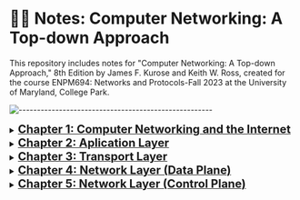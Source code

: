 # ✍🏼 Notes: Computer Networking: A Top-down Approach

This repository includes notes for "Computer Networking: A Top-down Approach," 8th Edition by James F. Kurose and Keith W. Ross, created for the course ENPM694: Networks and Protocols-Fall 2023 at the University of Maryland, College Park.

![-----------------------------------------------------](https://raw.githubusercontent.com/andreasbm/readme/master/assets/lines/rainbow.png)

<details>
<summary><a href="https://github.com/VasanthVanan/computer-networking-top-down-approach-notes/blob/main/Chapter%201:%20Computer%20Networks%20and%20the%20Internet.md"><b style="font-size:20px">Chapter 1: Computer Networking and the Internet</b></a></summary>


- [1.1 A Nuts-and-Bolts Description (Infrastructure based Internet)](https://github.com/VasanthVanan/computer-networking-top-down-approach-notes/blob/main/Chapter%201:%20Computer%20Networks%20and%20the%20Internet.md#11-a-nuts-and-bolts-description-infrastructure-based-internet)

- [1.2 A Services Description (Service based Internet)](https://github.com/VasanthVanan/computer-networking-top-down-approach-notes/blob/main/Chapter%201:%20Computer%20Networks%20and%20the%20Internet.md#12-a-services-description-service-based-internet)

- [1.3 The Network Edge](https://github.com/VasanthVanan/computer-networking-top-down-approach-notes/blob/main/Chapter%201:%20Computer%20Networks%20and%20the%20Internet.md#13-the-network-edge)

- [1.4 Access Networks](https://github.com/VasanthVanan/computer-networking-top-down-approach-notes/blob/main/Chapter%201:%20Computer%20Networks%20and%20the%20Internet.md#14-access-networks)

    - [1.4.1 Home Access: DSL](https://github.com/VasanthVanan/computer-networking-top-down-approach-notes/blob/main/Chapter%201:%20Computer%20Networks%20and%20the%20Internet.md#141-home-access-dsl)
    
    - [1.4.2 Home Access: Cable](https://github.com/VasanthVanan/computer-networking-top-down-approach-notes/blob/main/Chapter%201:%20Computer%20Networks%20and%20the%20Internet.md#142-home-access-cable)
    
    - [1.4.3 Home Access: FTTH](https://github.com/VasanthVanan/computer-networking-top-down-approach-notes/blob/main/Chapter%201:%20Computer%20Networks%20and%20the%20Internet.md#143-home-access-ftth)
    
    - [1.4.4 Home Access: 5G Fixed Wireless](https://github.com/VasanthVanan/computer-networking-top-down-approach-notes/blob/main/Chapter%201:%20Computer%20Networks%20and%20the%20Internet.md#144-home-access-5g-fixed-wireless)
    
    - [1.4.5 Enterprise & Home Access: Ethernet, WiFi](https://github.com/VasanthVanan/computer-networking-top-down-approach-notes/blob/main/Chapter%201:%20Computer%20Networks%20and%20the%20Internet.md#145-enterprise--home-access-ethernet-wifi)
    
- [1.5 Physical Media](https://github.com/VasanthVanan/computer-networking-top-down-approach-notes/blob/main/Chapter%201:%20Computer%20Networks%20and%20the%20Internet.md#15-physical-media)

- [1.6 Packet Switching (Store-and-Forward Transmission)](https://github.com/VasanthVanan/computer-networking-top-down-approach-notes/blob/main/Chapter%201:%20Computer%20Networks%20and%20the%20Internet.md#16-packet-switching-store-and-forward-transmission)

- [1.7 Circuit Switching](https://github.com/VasanthVanan/computer-networking-top-down-approach-notes/blob/main/Chapter%201:%20Computer%20Networks%20and%20the%20Internet.md#17-circuit-switching)

- [1.8 Networks of Networks](https://github.com/VasanthVanan/computer-networking-top-down-approach-notes/blob/main/Chapter%201:%20Computer%20Networks%20and%20the%20Internet.md#18-networks-of-networks)

- [1.9 Delay, Loss, Throughput](https://github.com/VasanthVanan/computer-networking-top-down-approach-notes/blob/main/Chapter%201:%20Computer%20Networks%20and%20the%20Internet.md#19-delay-loss-throughput)

- [1.10 Throughput](https://github.com/VasanthVanan/computer-networking-top-down-approach-notes/blob/main/Chapter%201:%20Computer%20Networks%20and%20the%20Internet.md#110-throughput)

- [1.11 Protocol Layers](https://github.com/VasanthVanan/computer-networking-top-down-approach-notes/blob/main/Chapter%201:%20Computer%20Networks%20and%20the%20Internet.md#111-protocol-layers)

- [1.12 Networks Under Attack](https://github.com/VasanthVanan/computer-networking-top-down-approach-notes/blob/main/Chapter%201:%20Computer%20Networks%20and%20the%20Internet.md#112-networks-under-attack)

![-----------------------------------------------------](https://raw.githubusercontent.com/andreasbm/readme/master/assets/lines/rainbow.png)

</details>


<details>
<summary><a href="https://github.com/VasanthVanan/computer-networking-top-down-approach-notes/blob/main/Chapter%202:%20Application%20Layer.md"><b style="font-size:20px">Chapter 2: Aplication Layer</b></a></summary>


* [2.1 Principle of Network Applications](https://github.com/VasanthVanan/computer-networking-top-down-approach-notes/blob/main/Chapter%202:%20Application%20Layer.md#21-principle-of-network-applications)

* [2.2 Transport Services (TCP & UDP)](https://github.com/VasanthVanan/computer-networking-top-down-approach-notes/blob/main/Chapter%202:%20Application%20Layer.md#22-transport-services-tcp--udp)

* [2.3 Application Layer Protocol: Web and HTTP](https://github.com/VasanthVanan/computer-networking-top-down-approach-notes/blob/main/Chapter%202:%20Application%20Layer.md#23-application-layer-protocol-web-and-http)

    * [2.3.1 Non-Persistent and Persistent Connections](https://github.com/VasanthVanan/computer-networking-top-down-approach-notes/blob/main/Chapter%202:%20Application%20Layer.md#231-non-persistent-and-persistent-connections)
    
    * [2.3.2 HTTP Message Format](https://github.com/VasanthVanan/computer-networking-top-down-approach-notes/blob/main/Chapter%202:%20Application%20Layer.md#232-http-message-format)
    
    * [2.3.3 Cookies](https://github.com/VasanthVanan/computer-networking-top-down-approach-notes/blob/main/Chapter%202:%20Application%20Layer.md#233-cookies)
    
    * [2.3.4 Web Caching](https://github.com/VasanthVanan/computer-networking-top-down-approach-notes/blob/main/Chapter%202:%20Application%20Layer.md#234-web-caching)
    
    * [2.3.4 HTTP/2](https://github.com/VasanthVanan/computer-networking-top-down-approach-notes/blob/main/Chapter%202:%20Application%20Layer.md#235-http2)
    
* [2.4 Application Layer Protocol: SMTP](https://github.com/VasanthVanan/computer-networking-top-down-approach-notes/blob/main/Chapter%202:%20Application%20Layer.md#24-application-layer-protocol-smtp)

    * [2.4.1 Email Components](https://github.com/VasanthVanan/computer-networking-top-down-approach-notes/blob/main/Chapter%202:%20Application%20Layer.md#241-email-components)
    
    * [2.4.2 SMTP Basics](https://github.com/VasanthVanan/computer-networking-top-down-approach-notes/blob/main/Chapter%202:%20Application%20Layer.md#242-smtp-basics)
    
    * [2.4.3 Mail Message Structure](https://github.com/VasanthVanan/computer-networking-top-down-approach-notes/blob/main/Chapter%202:%20Application%20Layer.md#243-mail-message-structure)
    
    * [2.4.4 Mail Access Protocols](https://github.com/VasanthVanan/computer-networking-top-down-approach-notes/blob/main/Chapter%202:%20Application%20Layer.md#244-mail-access-protocols)
    
* [2.5 Application Layer Protocol: DNS](https://github.com/VasanthVanan/computer-networking-top-down-approach-notes/blob/main/Chapter%202:%20Application%20Layer.md#25-application-layer-protocol-dns)

    * [2.5.1 How DNS Works: High-Level Overview](https://github.com/VasanthVanan/computer-networking-top-down-approach-notes/blob/main/Chapter%202:%20Application%20Layer.md#251-how-dns-works-high-level-overview)
    
    * [2.5.2 Distributed, Hierarchical Database](https://github.com/VasanthVanan/computer-networking-top-down-approach-notes/blob/main/Chapter%202:%20Application%20Layer.md#252-distributed-hierarchical-database)
    
    * [2.5.3 Recursive vs Iterative DNS Queries](https://github.com/VasanthVanan/computer-networking-top-down-approach-notes/blob/main/Chapter%202:%20Application%20Layer.md#253-recursive-vs-iterative-dns-queries)
    
    * [2.5.4 DNS Records & Messages](https://github.com/VasanthVanan/computer-networking-top-down-approach-notes/blob/main/Chapter%202:%20Application%20Layer.md#254-dns-records--messages)
    
    * [2.5.5 Inserting Records to DNS Database](https://github.com/VasanthVanan/computer-networking-top-down-approach-notes/blob/main/Chapter%202:%20Application%20Layer.md#255-inserting-records-to-dns-database)
    
![-----------------------------------------------------](https://raw.githubusercontent.com/andreasbm/readme/master/assets/lines/rainbow.png)

</details>


<details>
<summary><a href="https://github.com/VasanthVanan/computer-networking-top-down-approach-notes/blob/main/Chapter%203:%20Transport%20Layer.md#chapter-3-transport-layer"><b style="font-size:20px">Chapter 3: Transport Layer</b></a></summary>


* [3.1 Transport-Layer Services](https://github.com/VasanthVanan/computer-networking-top-down-approach-notes/blob/main/Chapter%203:%20Transport%20Layer.md#31-transport-layer-services)

* [3.2 Multiplexing and Demultiplexing](https://github.com/VasanthVanan/computer-networking-top-down-approach-notes/blob/main/Chapter%203:%20Transport%20Layer.md#32-multiplexing-and-demultiplexing)

* [3.3 Connectionless Multiplexing and Demultiplexing](https://github.com/VasanthVanan/computer-networking-top-down-approach-notes/blob/main/Chapter%203:%20Transport%20Layer.md#33-connectionless-multiplexing-and-demultiplexing)

* [3.4 Connection-Oriented Multiplexing and Demultiplexing](https://github.com/VasanthVanan/computer-networking-top-down-approach-notes/blob/main/Chapter%203:%20Transport%20Layer.md#34-connection-oriented-multiplexing-and-demultiplexing)

* [3.5 UDP (User Datagram Protocol)](https://github.com/VasanthVanan/computer-networking-top-down-approach-notes/blob/main/Chapter%203:%20Transport%20Layer.md#35-udp-user-datagram-protocol)

* [3.6 Building Reliable Data Transfer Protocol](https://github.com/VasanthVanan/computer-networking-top-down-approach-notes/blob/main/Chapter%203:%20Transport%20Layer.md#36-building-reliable-data-transfer-portocol)

    * [3.6.1 RDT 1.0](https://github.com/VasanthVanan/computer-networking-top-down-approach-notes/blob/main/Chapter%203:%20Transport%20Layer.md#361-rdt-10)
    
    * [3.6.2 RDT 2.0](https://github.com/VasanthVanan/computer-networking-top-down-approach-notes/blob/main/Chapter%203:%20Transport%20Layer.md#362-rdt-20)
    
    * [3.6.3 RDT 2.1](https://github.com/VasanthVanan/computer-networking-top-down-approach-notes/blob/main/Chapter%203:%20Transport%20Layer.md#363-rdt-21)
    
    * [3.6.4 RDT 3.0](https://github.com/VasanthVanan/computer-networking-top-down-approach-notes/blob/main/Chapter%203:%20Transport%20Layer.md#364-rdt-30)
    
    * [3.6.5 Go-Back-N (GBN)](https://github.com/VasanthVanan/computer-networking-top-down-approach-notes/blob/main/Chapter%203:%20Transport%20Layer.md#365-go-back-n-gbn)
    
    * [3.6.6 Selective Repeat (SR)](https://github.com/VasanthVanan/computer-networking-top-down-approach-notes/blob/main/Chapter%203:%20Transport%20Layer.md#366-selective-repeat-sr)
    
    * [3.6.7 Improvements in RDT Protocols](https://github.com/VasanthVanan/computer-networking-top-down-approach-notes/blob/main/Chapter%203:%20Transport%20Layer.md#367-improvements-in-rdt-protocols)
    
* [3.7 TCP (Transmission Control Protocol)](https://github.com/VasanthVanan/computer-networking-top-down-approach-notes/blob/main/Chapter%203:%20Transport%20Layer.md#37-tcp-transmission-control-protocol)

    * [3.7.1 Round-Trip Time Estimation and Timeout in TCP](https://github.com/VasanthVanan/computer-networking-top-down-approach-notes/blob/main/Chapter%203:%20Transport%20Layer.md#371-round-trip-time-estimation-and-timeout-in-tcp)
    
    * [3.7.2 Reliable Data Transfer](https://github.com/VasanthVanan/computer-networking-top-down-approach-notes/blob/main/Chapter%203:%20Transport%20Layer.md#372-reliable-data-transfer)
    
    * [3.7.3 Flow Control](https://github.com/VasanthVanan/computer-networking-top-down-approach-notes/blob/main/Chapter%203:%20Transport%20Layer.md#373-flow-control)
    
    * [3.7.4 TCP Connection Management](https://github.com/VasanthVanan/computer-networking-top-down-approach-notes/blob/main/Chapter%203:%20Transport%20Layer.md#374-tcp-connection-management)
    
* [3.8 Congestion Control](https://github.com/VasanthVanan/computer-networking-top-down-approach-notes/blob/main/Chapter%203:%20Transport%20Layer.md#38-congestion-control)

    * [3.8.1 Classic TCP Congestion Control](https://github.com/VasanthVanan/computer-networking-top-down-approach-notes/blob/main/Chapter%203:%20Transport%20Layer.md#381-classic-tcp-congestion-control)
    
* [3.9 Network Assisted Congestions](https://github.com/VasanthVanan/computer-networking-top-down-approach-notes/blob/main/Chapter%203:%20Transport%20Layer.md#39-network-assisted-congestions)

    * [3.9.1 Explicit Congestion Notification](https://github.com/VasanthVanan/computer-networking-top-down-approach-notes/blob/main/Chapter%203:%20Transport%20Layer.md#391-explicit-congestion-notification)
    
    * [3.9.2 Delay based Congestion Control](https://github.com/VasanthVanan/computer-networking-top-down-approach-notes/blob/main/Chapter%203:%20Transport%20Layer.md#392-delay-based-congestion-control)
    
* [3.10 Evolution of Transport Layer Functionality](https://github.com/VasanthVanan/computer-networking-top-down-approach-notes/blob/main/Chapter%203:%20Transport%20Layer.md#310-evolution-of-transport-layer-functionality)

![-----------------------------------------------------](https://raw.githubusercontent.com/andreasbm/readme/master/assets/lines/rainbow.png)

</details>


<details>
<summary><a href="https://github.com/VasanthVanan/computer-networking-top-down-approach-notes/blob/main/Chapter%204%3A%20Network%20Layer%20(Data%20Plane).md"><b style="font-size:20px">Chapter 4: Network Layer (Data Plane)</b></a></summary>


* [4.1 Overview](https://github.com/VasanthVanan/computer-networking-top-down-approach-notes/blob/main/Chapter%204:%20Network%20Layer%20(Data%20Plane).md#41-overview)

* [4.2 Router Architecture](https://github.com/VasanthVanan/computer-networking-top-down-approach-notes/blob/main/Chapter%204:%20Network%20Layer%20(Data%20Plane).md#42-router-architecture)

    * [4.2.1 Input Port Processing and Destination-Based Forwarding](https://github.com/VasanthVanan/computer-networking-top-down-approach-notes/blob/main/Chapter%204:%20Network%20Layer%20(Data%20Plane).md#421-input-port-processing-and-destination-based-forwarding)

    * [4.2.2 Switching Fabric in Router Architecture](https://github.com/VasanthVanan/computer-networking-top-down-approach-notes/blob/main/Chapter%204%3A%20Network%20Layer%20(Data%20Plane).md#422-switching-fabric-in-router-architecture)

    * [4.2.3 Output Port Processing](https://github.com/VasanthVanan/computer-networking-top-down-approach-notes/blob/main/Chapter%204%3A%20Network%20Layer%20(Data%20Plane).md#423-output-port-processing)

    * [4.2.4 Packet Scheduling](https://github.com/VasanthVanan/computer-networking-top-down-approach-notes/blob/main/Chapter%204%3A%20Network%20Layer%20(Data%20Plane).md#424-packet-scheduling)

* [4.3. IP Addressing](https://github.com/VasanthVanan/computer-networking-top-down-approach-notes/blob/main/Chapter%204%3A%20Network%20Layer%20(Data%20Plane).md#43-ip-addressing)

    * [4.3.1 IPv4](https://github.com/VasanthVanan/computer-networking-top-down-approach-notes/blob/main/Chapter%204%3A%20Network%20Layer%20(Data%20Plane).md#431-ipv4)

    * [4.3.2 CIDR (Classless Interdomain Routing)](https://github.com/VasanthVanan/computer-networking-top-down-approach-notes/blob/main/Chapter%204%3A%20Network%20Layer%20(Data%20Plane).md#432-cidr-classless-interdomain-routing)

    * [4.3.3 Dynamic Host Configuration Protocol (DHCP)](https://github.com/VasanthVanan/computer-networking-top-down-approach-notes/blob/main/Chapter%204%3A%20Network%20Layer%20(Data%20Plane).md#433-dynamic-host-configuration-protocol-dhcp)

    * [4.3.4 Network Address Translation (NAT)](https://github.com/VasanthVanan/computer-networking-top-down-approach-notes/blob/main/Chapter%204%3A%20Network%20Layer%20(Data%20Plane).md#434-network-address-translation-nat)

    * [4.3.5 IPv6](https://github.com/VasanthVanan/computer-networking-top-down-approach-notes/blob/main/Chapter%204%3A%20Network%20Layer%20(Data%20Plane).md#435-ipv6)

![-----------------------------------------------------](https://raw.githubusercontent.com/andreasbm/readme/master/assets/lines/rainbow.png)

</details>

<details>
<summary><a href="https://github.com/VasanthVanan/computer-networking-top-down-approach-notes/blob/main/Chapter%205%3A%20Network%20Layer%20(Control%20Plane).md"><b style="font-size:20px">Chapter 5: Network Layer (Control Plane)</b></a></summary>

* [5.1 Routing Algorithms](https://github.com/VasanthVanan/computer-networking-top-down-approach-notes/blob/main/Chapter%205%3A%20Network%20Layer%20(Control%20Plane).md#51-routing-algorithms)

* [5.2 Intra-AS Routing: OSPF](https://github.com/VasanthVanan/computer-networking-top-down-approach-notes/blob/main/Chapter%205%3A%20Network%20Layer%20(Control%20Plane).md#52-intra-as-routing-ospf)

    * [5.2.1 OSPF (Open Shortest Path First)](https://github.com/VasanthVanan/computer-networking-top-down-approach-notes/blob/main/Chapter%205%3A%20Network%20Layer%20(Control%20Plane).md#521-ospf-open-shortest-path-first)

    * [5.2.2 OSPF Features and Advancements](https://github.com/VasanthVanan/computer-networking-top-down-approach-notes/blob/main/Chapter%205%3A%20Network%20Layer%20(Control%20Plane).md#522-ospf-features-and-advancements)

* [5.3 Inter-AS Routing: BGP](https://github.com/VasanthVanan/computer-networking-top-down-approach-notes/blob/main/Chapter%205%3A%20Network%20Layer%20(Control%20Plane).md#53-inter-as-routing-bgp)

    * [5.3.1 BGP Responsibilities](https://github.com/VasanthVanan/computer-networking-top-down-approach-notes/blob/main/Chapter%205%3A%20Network%20Layer%20(Control%20Plane).md#531-bgp-responsibilities)

    * [5.3.2 Hot Potato Routing in BGP](https://github.com/VasanthVanan/computer-networking-top-down-approach-notes/blob/main/Chapter%205%3A%20Network%20Layer%20(Control%20Plane).md#532-hot-potato-routing-in-bgp)



![-----------------------------------------------------](https://raw.githubusercontent.com/andreasbm/readme/master/assets/lines/rainbow.png)

</details>
